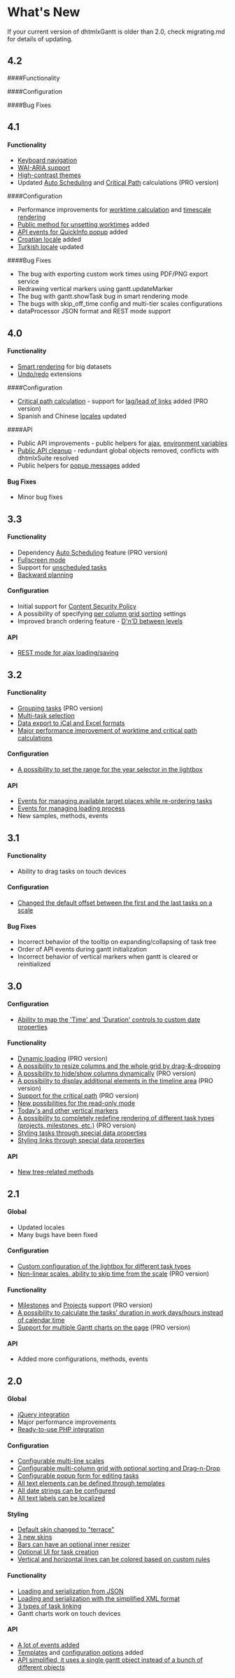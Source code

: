 What's New
==========

If your current version of dhtmlxGantt is older than 2.0, check migrating.md for details of updating.

4.2
------------

####Functionality

####Configuration

####Bug Fixes


4.1
---------

#### Functionality
- [Keyboard navigation](desktop/keyboard_navigation.md)
- [WAI-ARIA support](desktop/accessibility.md#waiariaattributes)
- [High-contrast themes](desktop/accessibility.md#highontrastthemes)
- Updated [Auto Scheduling](desktop/auto_scheduling.md) and [Critical Path](desktop/critical_path.md) calculations (PRO version)

####Configuration
- Performance improvements for [worktime calculation](desktop/working_time.md) and [timescale rendering](desktop/performance.md)
- [Public method for unsetting worktimes](api/gantt_unsetworktime.md) added
- [API events for QuickInfo popup](api/refs/gantt_events.md) added
- [Croatian locale](desktop/localization.md#predefinedlocales) added
- [Turkish locale](desktop/localization.md#predefinedlocales) updated

####Bug Fixes

- The bug with exporting custom work times using PDF/PNG export service 
- Redrawing vertical markers using gantt.updateMarker
- The bug with gantt.showTask bug in smart rendering mode
- The bugs with skip_off_time config and multi-tier scales configurations
- dataProcessor JSON format and REST mode support

4.0
---------
#### Functionality
- [Smart rendering](desktop/performance.md#smartrendering) for big datasets 
- [Undo/redo](desktop/undo_redo.md) extensions

####Configuration
- [Critical path calculation](desktop/critical_path.md) - support for [lag/lead of links](desktop/auto_scheduling.md#settinglagandleadtimesbetweentasks) added (PRO version)
- Spanish and Chinese [locales](desktop/localization.md#predefinedlocales) updated

####API
- Public API improvements - public helpers for [ajax](http://docs.dhtmlx.com/api__refs__dhtmlxajax.html), [environment variables](api/gantt_env_other.md)  
- [Public API cleanup](migrating.md#3x40) - redundant global objects removed, conflicts with dhtmlxSuite resolved
- Public helpers for [popup messages](desktop/message_boxes.md) added

#### Bug Fixes

- Minor bug fixes


3.3
----------
#### Functionality
- Dependency [Auto Scheduling](desktop/auto_scheduling.md) feature (PRO version)
- [Fullscreen mode](desktop/fullscreen_mode.md)
- Support for [unscheduled tasks](desktop/crud_task.md#addingunscheduledtasks)
- [Backward planning](desktop/loading.md#loadingtaskdates)

#### Configuration
- Initial support for [Content Security Policy](desktop/content_security_policy.md)
- A possibility of specifying [per column grid sorting](desktop/sorting.md#percolumngridsorting) settings
- Improved branch ordering feature - [D'n'D between levels](desktop/reodering_tasks.md#dragndropwithinthewholeganttstructure) 

#### API
- [REST mode for ajax loading/saving](desktop/server_side.md#savingdatafromrestserver)



3.2
----------------

#### Functionality
- [Grouping tasks](desktop/grouping.md) (PRO version)
- [Multi-task selection](desktop/multiselection.md)
- [Data export to iCal and Excel formats](desktop/excel.md)
- [Major performance improvement of worktime and critical path calculations](desktop/performance.md) 

#### Configuration
- [A possibility to set the range for the year selector in the lightbox](desktop/time.md#alistofproperties)


#### API
- [Events for managing available target places while re-ordering tasks](desktop/reodering_tasks.md#denyingdroppingtospecificpositions)
- [Events for managing loading process](desktop/loading.md#eventsflow)
- New samples, methods, events




3.1
----------------

#### Functionality
- Ability to drag tasks on touch devices

#### Configuration
- [Changed the default offset between the first and the last tasks on a scale](api/gantt_scale_offset_minimal_config.md)

#### Bug Fixes
- Incorrect behavior of the tooltip on expanding/collapsing of task tree
- Order of API events during gantt initialization
- Incorrect behavior of vertical markers when gantt is cleared or reinitialized


3.0
----------------

#### Configuration
- [Ability to map the 'Time' and 'Duration' controls to custom date properties](desktop/time.md#assigningcustomstartandenddatetimeproperties)
#### Functionality
- [Dynamic loading](desktop/dynamic_loading.md) (PRO version)
- [A possibility to resize columns and the whole grid by drag-&-dropping](desktop/specifying_columns.md)
- [A possibility to hide/show columns dynamically](desktop/specifying_columns.md#hidingshowingcolumns) (PRO version)
- [A possibility to display additional elements in the timeline area](desktop/baselines.md) (PRO version)
- [Support for the critical path](desktop/critical_path.md) (PRO version)
- [New possibilities for the read-only mode](desktop/readonly_mode.md)
- [Today's and other vertical markers](desktop/markers.md)
- [A possibility to completely redefine rendering of different task types (projects, milestones, etc.)](desktop/baselines.md#definingacustomdisplayfordifferenttasktypes)
(PRO version)
- [Styling tasks through special data properties](desktop/colouring_tasks.md#specifyingstyleinthepropertiesofthetaskobject) 
- [Styling links through special data properties](desktop/colouring_lines.md#specifyingcolorinthepropertiesofthelinkobject) 


#### API
- [New tree-related methods](desktop/task_tree_operations.md)

2.1
-------------

#### Global
- Updated locales
- Many bugs have been fixed

#### Configuration
- [Custom configuration of the lightbox for different task types](desktop/task_types.md#individuallightboxforeachtype)
- [Non-linear scales, ability to skip time from the scale](desktop/custom_scale.md) (PRO version)

#### Functionality
- [Milestones](desktop/milestones.md) and [Projects](desktop/task_types.md#projecttasks) support  (PRO version)
- [A possibility  to calculate the tasks' duration in work days/hours instead of calendar time](desktop/working_time.md)
- [Support for multiple Gantt charts on the page](desktop/multiple_gantts.md) (PRO version)

#### API
- Added more configurations, methods, events


2.0
-------------------------------------

#### Global
- [jQuery integration](desktop/jquery_integration.md)
- Major performance improvements
- [Ready-to-use PHP integration](desktop/server_side.md)

#### Configuration
- [Configurable multi-line scales](desktop/configuring_time_scale.md)
- [Configurable multi-column grid with optional sorting and Drag-n-Drop](desktop/reodering_tasks.md) 
- [Configurable popup form for editing tasks](desktop/edit_form.md)
- [All text elements can be defined through templates](desktop/common_configuration.md#gantttemplatesobject)
- [All date strings can be configured](desktop/common_configuration.md#ganttconfigobject)
- [All text labels can be localized](desktop/localization.md)

#### Styling
- [Default skin changed to "terrace"](desktop/skins.md#teraccedefaultskin)
- [3 new skins](desktop/skins.md)
- [Bars can have an optional inner resizer](api/gantt_drag_resize_config.md)
- [Optional UI for task creation](overview.md)
- [Vertical and horizontal lines can be colored based on custom rules](desktop/highlighting_time_slots.md)

#### Functionality
- [Loading and serialization from JSON](desktop/supported_data_formats.md#json)
- [Loading and serialization with the simplified XML format](desktop/supported_data_formats.md#xmldhtmlxgantt20)
- [3 types of task linking](api/gantt_links_config.md)
- Gantt charts work on touch devices


#### API

- [A lot of events added](api/refs/gantt.md#events)
- [Templates](api/refs/gantt.md#templates) and [configuration options](api/refs/gantt.md#properties) added
- [API simplified, it uses a single gantt object instead of a bunch of different objects](migrating.md)
